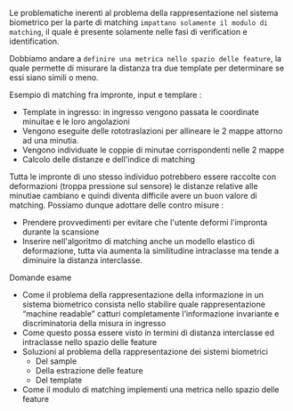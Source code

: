 Le problematiche inerenti al problema della rappresentazione nel sistema biometrico per la parte di matching `impattano solamente il modulo di matching`, il quale è presente solamente nelle fasi di verification e identification.

Dobbiamo andare a `definire una metrica nello spazio delle feature`, la quale permette di misurare la distanza tra due template per determinare se essi siano simili o meno.

Esempio di matching fra impronte, input e templare :
- Template in ingresso: in ingresso vengono passata le coordinate minuitae e le loro angolazioni
- Vengono eseguite delle rototraslazioni per allineare le 2 mappe attorno ad una minutia.
- Vengono individuate le coppie di minutae corrispondenti nelle 2 mappe
- Calcolo delle distanze e dell'indice di matching

Tutta le impronte di uno stesso individuo potrebbero essere raccolte con deformazioni (troppa pressione sul sensore) le distanze relative alle minutiae cambiano e quindi diventa difficile avere un buon valore di matching. Possiamo dunque adottare delle contro misure :
- Prendere provvedimenti per evitare che l'utente deformi l'impronta durante la scansione
- Inserire nell'algoritmo di matching anche un modello elastico di deformazione, tutta via aumenta la similitudine intraclasse ma tende a diminuire la distanza interclasse.

Domande esame
- Come il problema della rappresentazione della informazione in un sistema biometrico consista nello stabilire quale rappresentazione “machine readable” catturi completamente l’informazione invariante e discriminatoria della misura in ingresso
- Come questo possa essere visto in termini di distanza interclasse ed intraclasse nello spazio delle feature
- Soluzioni al problema della rappresentazione dei sistemi biometrici
	- Del sample
	- Della estrazione delle feature
	- Del template
- Come il modulo di matching implementi una metrica nello spazio delle feature
